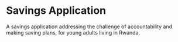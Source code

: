 # Savings Application
A savings application addressing the challenge of accountability and making saving plans,
for young adults living in Rwanda.